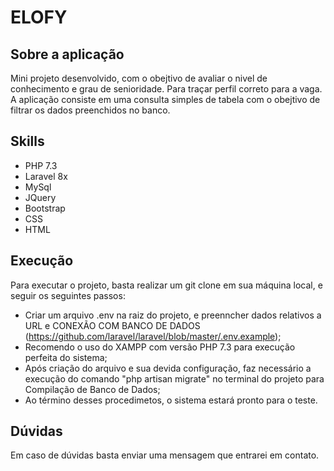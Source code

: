 # ELOFY
## Sobre a aplicação

Mini projeto desenvolvido, com o obejtivo de avaliar o nivel de conhecimento e grau de senioridade. Para traçar perfil correto para a vaga. A aplicação consiste em uma consulta simples de tabela com o obejtivo de filtrar os dados preenchidos no banco.

## Skills

- PHP 7.3
- Laravel 8x
- MySql
- JQuery
- Bootstrap
- CSS
- HTML

## Execução

Para executar o projeto, basta realizar um git clone em sua máquina local, e seguir os seguintes passos:

- Criar um arquivo .env na raiz do projeto, e preenncher dados relativos a URL e CONEXÃO COM BANCO DE DADOS (https://github.com/laravel/laravel/blob/master/.env.example);
- Recomendo o uso do XAMPP com versão PHP 7.3 para execução perfeita do sistema;
- Após criação do arquivo e sua devida configuração, faz necessário a execução do comando "php artisan migrate" no terminal do projeto para Compilação de Banco de Dados;
- Ao término desses procedimetos, o sistema estará pronto para o teste.

## Dúvidas

Em caso de dúvidas basta enviar uma mensagem que entrarei em contato.
